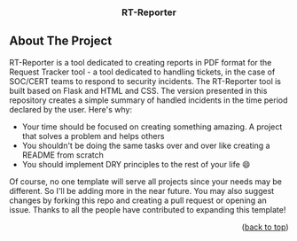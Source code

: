 <h3 align="center">RT-Reporter</h3>

## About The Project


RT-Reporter is a tool dedicated to creating reports in PDF format for the Request Tracker tool - a tool dedicated to handling tickets, in the case of SOC/CERT teams to respond to security incidents. The RT-Reporter tool is built based on Flask and HTML and CSS. The version presented in this repository creates a simple summary of handled incidents in the time period declared by the user.
Here's why:
* Your time should be focused on creating something amazing. A project that solves a problem and helps others
* You shouldn't be doing the same tasks over and over like creating a README from scratch
* You should implement DRY principles to the rest of your life :smile:

Of course, no one template will serve all projects since your needs may be different. So I'll be adding more in the near future. You may also suggest changes by forking this repo and creating a pull request or opening an issue. Thanks to all the people have contributed to expanding this template!


<p align="right">(<a href="#readme-top">back to top</a>)</p>
